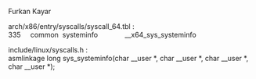 Furkan Kayar

arch/x86/entry/syscalls/syscall_64.tbl :<br/>
  335&nbsp;&nbsp;&nbsp;&nbsp;&nbsp;common&nbsp;&nbsp;systeminfo&nbsp;&nbsp;&nbsp;&nbsp;&nbsp;&nbsp;&nbsp;&nbsp;&nbsp;&nbsp;&nbsp;&nbsp;&nbsp;&nbsp;__x64_sys_systeminfo


include/linux/syscalls.h :<br/>
  asmlinkage long sys_systeminfo(char __user *, char __user *, char __user *, char __user *);
